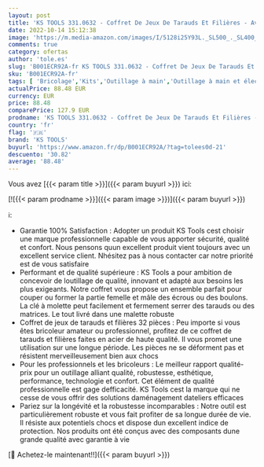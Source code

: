 ```yaml
---
layout: post
title: 'KS TOOLS 331.0632 - Coffret De Jeux De Tarauds Et Filières - Avec Mallette De Rangement Rouge En Acier Anti-Rouille - Outtilage Mecanique Auto - 32 Pièces Gris'
date: 2022-10-14 15:12:38
image: 'https://m.media-amazon.com/images/I/5128i25Y93L._SL500_._SL400_.jpg'
comments: true
category: ofertas
author: 'tole.es'
slug: 'B001ECR92A-fr KS TOOLS 331.0632 - Coffret De Jeux De Tarauds Et Filières...'
sku: 'B001ECR92A-fr'
tags: [ 'Bricolage','Kits','Outillage à main','Outillage à main et électroportatif','Outils de filetage','ks tools','🇫🇷', ]
actualPrice: 88.48 EUR
currency: EUR
price: 88.48
comparePrice: 127.9 EUR
prodname: 'KS TOOLS 331.0632 - Coffret De Jeux De Tarauds Et Filières - Avec Mallette De Rangement Rouge En Acier Anti-Rouille - Outtilage Mecanique Auto - 32 Pièces Gris'
country: 'fr'
flag: '🇫🇷'
brand: 'KS TOOLS'
buyurl: 'https://www.amazon.fr/dp/B001ECR92A/?tag=tolees0d-21'
descuento: '30.82'
average: '88.48'
---
```


Vous avez [{{< param title >}}]({{< param buyurl >}}) ici:

[![{{< param prodname >}}]({{< param image >}})]({{< param buyurl >}})

ℹ️:

- Garantie 100% Satisfaction : Adopter un produit KS Tools cest choisir une marque professionnelle capable de vous apporter sécurité, qualité et confort. Nous pensons quun excellent produit vient toujours avec un excellent service client. Nhésitez pas à nous contacter car notre priorité est de vous satisfaire
- Performant et de qualité supérieure : KS Tools a pour ambition de concevoir de loutillage de qualité, innovant et adapté aux besoins les plus exigeants. Notre coffret vous propose un ensemble parfait pour couper ou former la partie femelle et mâle des écrous ou des boulons. La clé à molette peut facilement et fermement serrer des tarauds ou des matrices. Le tout livré dans une malette robuste
- Coffret de jeux de tarauds et filières 32 pièces : Peu importe si vous êtes bricoleur amateur ou professionnel, profitez de ce coffret de tarauds et filières faites en acier de haute qualité. Il vous promet une utilisation sur une longue période. Les pièces ne se déforment pas et résistent merveilleusement bien aux chocs
- Pour les professionnels et les bricoleurs : Le meilleur rapport qualité-prix pour un outillage alliant qualité, robustesse, esthétique, performance, technologie et confort. Cet élément de qualité professionnelle est gage defficacité. KS Tools cest la marque qui ne cesse de vous offrir des solutions daménagement dateliers efficaces
- Pariez sur la longévité et la robustesse incomparables : Notre outil est particulièrement robuste et vous fait profiter de sa longue durée de vie. Il résiste aux potentiels chocs et dispose dun excellent indice de protection. Nos produits ont été conçus avec des composants dune grande qualité avec garantie à vie

[🛒 Achetez-le maintenant!!]({{< param buyurl >}})

